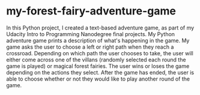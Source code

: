 # my-forest-fairy-adventure-game

In this Python project, I created a text-based adventure game, as part of my Udacity Intro to Programming Nanodegree final projects. 
My Python adventure game prints a description of what's happening in the game.
My game asks the user to choose a left or right path when they reach a crossroad.
Depending on which path the user chooses to take, the user will either come across one of the villans (randomly selected each round the game is played) or magical forest fairies.
The user wins or loses the game depending on the actions they select.
After the game has ended, the user is able to choose whether or not they would like to play another round of the game.
